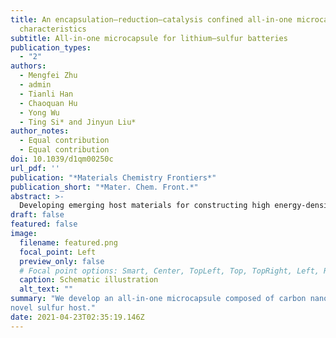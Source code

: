 ```yaml
---
title: An encapsulation–reduction–catalysis confined all-in-one microcapsule for lithium–sulfur batteries displaying a high capacity and stable temperature tolerance
  characteristics
subtitle: All-in-one microcapsule for lithium–sulfur batteries
publication_types:
  - "2"
authors:
  - Mengfei Zhu
  - admin
  - Tianli Han
  - Chaoquan Hu
  - Yong Wu
  - Ting Si* and Jinyun Liu*
author_notes:
  - Equal contribution
  - Equal contribution
doi: 10.1039/d1qm00250c
url_pdf: ''
publication: "*Materials Chemistry Frontiers*"
publication_short: "*Mater. Chem. Front.*"
abstract: >-
  Developing emerging host materials for constructing high energy-density lithium–sulfur (Li–S) has received extensive attention. Herein, we develop a carbon nanotube (CNT)/S-infilled all-in-one microcapsule for Li–S batteries by catalytically growing CNTs using reduced Co3O4 nanoboxes inside amicrocapsule. The encapsulation of Co3O4 nanoboxes into the microcapsule is achieved by using an oil-in-water emulsion. In the all-in-one microcapsule, the CNTs improve the conductivity, the microcapsule shell reduces the loss of polysulfides during cycling, and the void inside the microcapsuleefficiently accommodates the volumetric change of sulfur. A Li–S battery based on the all-in-one microcapsule exhibits a high capacity of 1010 mA h g1 after 250 cycles and a coulombic efficiency of E99.8%. Moreover, the battery displays stable performance when cycling at temperatures of 5 1C and45 1C, which indicates its good potential for practical applications.
draft: false
featured: false
image:
  filename: featured.png
  focal_point: Left
  preview_only: false
  # Focal point options: Smart, Center, TopLeft, Top, TopRight, Left, Right, BottomLeft, Bottom, BottomRight
  caption: Schematic illustration
  alt_text: ""
summary: "We develop an all-in-one microcapsule composed of carbon nanotubes (CNTs) growing inside the microcapsule as a
novel sulfur host."
date: 2021-04-23T02:35:19.146Z
---
```

